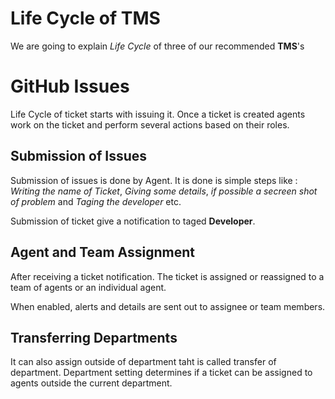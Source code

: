 <!-- Heading -->
# Life Cycle of TMS
 We are going to explain _Life Cycle_ of three of our recommended __TMS__'s

<!--GitGHub-->
# GitHub Issues
Life Cycle of ticket starts with issuing it. Once a ticket is created agents work on the ticket and perform several actions based on their roles.

## Submission of Issues
Submission of issues is done by Agent. It is done is simple steps like : _Writing the name of Ticket_, _Giving some details_, _if possible a secreen shot of problem_ and _Taging the developer_ etc.

Submission of ticket give a notification to taged __Developer__.

## Agent and Team Assignment
After receiving a ticket notification. The ticket is assigned or reassigned to a team of agents or an individual agent.

When enabled, alerts and details are sent out to assignee or team members.

## Transferring Departments
It can also assign outside of department taht is called transfer of department. Department setting determines if a ticket can be assigned to agents outside the current department.

